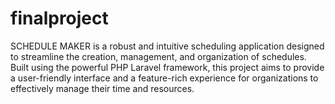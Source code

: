 # finalproject
SCHEDULE MAKER is a robust and intuitive scheduling application designed to streamline the creation, management, and organization of schedules. Built using the powerful PHP Laravel framework, this project aims to provide a user-friendly interface and a feature-rich experience for organizations to effectively manage their time and resources.
